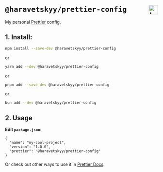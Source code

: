 # `@haravetskyy/prettier-config` <img src="https://prettier.io/icon.png" alt="Logo" width="30" style="vertical-align: middle;" align="right">

My personal [Prettier](https://prettier.io) config.

## 1. Install:

```bash
npm install --save-dev @haravetskyy/prettier-config
```

or

```bash
yarn add --dev @haravetskyy/prettier-config
```

or

```bash
pnpm add --save-dev @haravetskyy/prettier-config
```

or

```bash
bun add --dev @haravetskyy/prettier-config
```

## 2. Usage

**Edit `package.json`**:

```jsonc
{
  "name": "my-cool-project",
  "version": "1.0.0",
  "prettier": "@haravetskyy/prettier-config"
}
```

Or check out other ways to use it in [Prettier Docs](https://prettier.io/docs/sharing-configurations#using-a-shareable-config).
